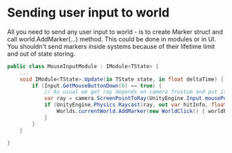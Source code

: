 # Sending user input to world
All you need to send any user input to world - is to create Marker struct and call world.AddMarker(...) method. This could be done in modules or in UI. You shouldn't send markers inside systems because of their lifetime limit and out of state storing.
```csharp
public class MouseInputModule : IModule<TState> {
    ...
    void IModule<TState>.Update(in TState state, in float deltaTime) {
        if (Input.GetMouseButtonDown(0) == true) {
            // As usual we get ray depends on camera frustum and put it via Physics.Raycast for example
            var ray = camera.ScreenPointToRay(UnityEngine.Input.mousePosition);
            if (UnityEngine.Physics.Raycast(ray, out var hitInfo, float.MaxValue, -1) == true) {
                Worlds.currentWorld.AddMarker(new WorldClick() { worldPos = hitInfo.point });
            }
        }
    }
    
}
```